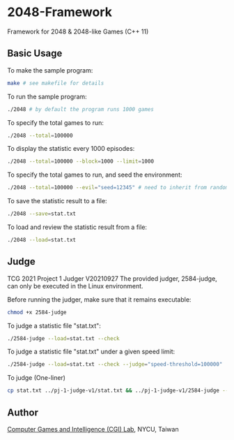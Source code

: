 # 2048-Framework

Framework for 2048 & 2048-like Games (C++ 11)

## Basic Usage

To make the sample program:
```bash
make # see makefile for details
```

To run the sample program:
```bash
./2048 # by default the program runs 1000 games
```

To specify the total games to run:
```bash
./2048 --total=100000
```

To display the statistic every 1000 episodes:
```bash
./2048 --total=100000 --block=1000 --limit=1000
```

To specify the total games to run, and seed the environment:
```bash
./2048 --total=100000 --evil="seed=12345" # need to inherit from random_agent
```

To save the statistic result to a file:
```bash
./2048 --save=stat.txt
```

To load and review the statistic result from a file:
```bash
./2048 --load=stat.txt
```

## Judge

TCG 2021 Project 1 Judger V20210927
The provided judger, 2584-judge, can only be executed in the Linux environment.

Before running the judger, make sure that it remains executable:
```bash
chmod +x 2584-judge
```

To judge a statistic file "stat.txt":
```bash
./2584-judge --load=stat.txt --check
```

To judge a statistic file "stat.txt" under a given speed limit:
```bash
./2584-judge --load=stat.txt --check --judge="speed-threshold=100000"
```
To judge (One-liner)
```bash
cp stat.txt ../pj-1-judge-v1/stat.txt && ../pj-1-judge-v1/2584-judge --load=stat.txt --check
```
## Author

[Computer Games and Intelligence (CGI) Lab](https://cgilab.nctu.edu.tw/), NYCU, Taiwan
